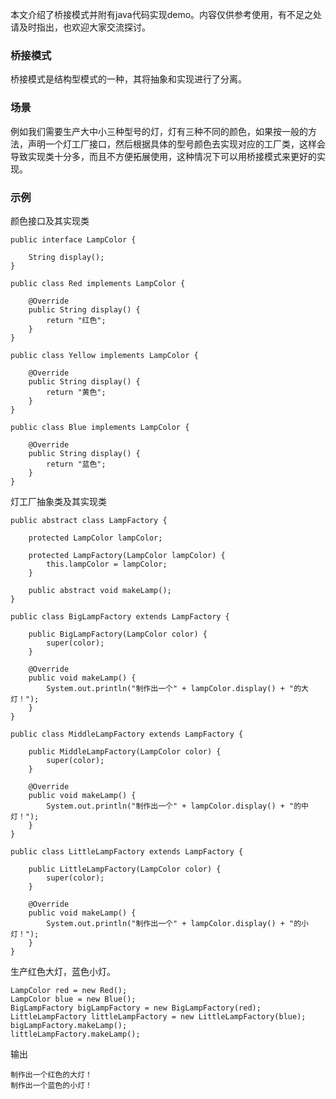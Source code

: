 本文介绍了桥接模式并附有java代码实现demo。内容仅供参考使用，有不足之处请及时指出，也欢迎大家交流探讨。

### 桥接模式

桥接模式是结构型模式的一种，其将抽象和实现进行了分离。

### 场景

例如我们需要生产大中小三种型号的灯，灯有三种不同的颜色，如果按一般的方法，声明一个灯工厂接口，然后根据具体的型号颜色去实现对应的工厂类，这样会导致实现类十分多，而且不方便拓展使用，这种情况下可以用桥接模式来更好的实现。

### 示例

颜色接口及其实现类

```
public interface LampColor {

    String display();
}
```

```
public class Red implements LampColor {

    @Override
    public String display() {
        return "红色";
    }
}
```

```
public class Yellow implements LampColor {

    @Override
    public String display() {
        return "黄色";
    }
}
```

```
public class Blue implements LampColor {

    @Override
    public String display() {
        return "蓝色";
    }
}
```

灯工厂抽象类及其实现类

```
public abstract class LampFactory {

    protected LampColor lampColor;

    protected LampFactory(LampColor lampColor) {
        this.lampColor = lampColor;
    }

    public abstract void makeLamp();
}
```

```
public class BigLampFactory extends LampFactory {

    public BigLampFactory(LampColor color) {
        super(color);
    }

    @Override
    public void makeLamp() {
        System.out.println("制作出一个" + lampColor.display() + "的大灯！");
    }
}
```

```
public class MiddleLampFactory extends LampFactory {

    public MiddleLampFactory(LampColor color) {
        super(color);
    }

    @Override
    public void makeLamp() {
        System.out.println("制作出一个" + lampColor.display() + "的中灯！");
    }
}
```

```
public class LittleLampFactory extends LampFactory {

    public LittleLampFactory(LampColor color) {
        super(color);
    }

    @Override
    public void makeLamp() {
        System.out.println("制作出一个" + lampColor.display() + "的小灯！");
    }
}
```

生产红色大灯，蓝色小灯。

```
LampColor red = new Red();
LampColor blue = new Blue();
BigLampFactory bigLampFactory = new BigLampFactory(red);
LittleLampFactory littleLampFactory = new LittleLampFactory(blue);
bigLampFactory.makeLamp();
littleLampFactory.makeLamp();
```

输出

```
制作出一个红色的大灯！
制作出一个蓝色的小灯！
```
